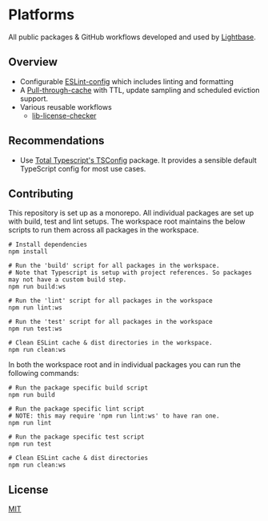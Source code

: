# Platforms

All public packages & GitHub workflows developed and used by
[Lightbase](https://lightbase.nl).

## Overview

- Configurable [ESLint-config](./packages/eslint-config) which includes linting and
  formatting
- A [Pull-through-cache](./packages/eslint-config) with TTL, update sampling and scheduled
  eviction support.
- Various reusable workflows
  - [lib-license-checker](./docs/workflows/lib-license-checker.md)

## Recommendations

- Use [Total Typescript's TSConfig](https://github.com/total-typescript/tsconfig) package.
  It provides a sensible default TypeScript config for most use cases.

## Contributing

This repository is set up as a monorepo. All individual packages are set up with build,
test and lint setups. The workspace root maintains the below scripts to run them across
all packages in the workspace.

```shell
# Install dependencies
npm install

# Run the 'build' script for all packages in the workspace.
# Note that Typescript is setup with project references. So packages may not have a custom build step.
npm run build:ws

# Run the 'lint' script for all packages in the workspace
npm run lint:ws

# Run the 'test' script for all packages in the workspace
npm run test:ws

# Clean ESLint cache & dist directories in the workspace.
npm run clean:ws
```

In both the workspace root and in individual packages you can run the following commands:

```shell
# Run the package specific build script
npm run build

# Run the package specific lint script
# NOTE: this may require 'npm run lint:ws' to have ran one.
npm run lint

# Run the package specific test script
npm run test

# Clean ESLint cache & dist directories
npm run clean:ws
```

## License

[MIT](./LICENSE)
